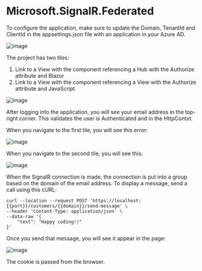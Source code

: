 # Microsoft.SignalR.Federated
 
To configure the application, make sure to update the Domain, TenantId and ClientId in the appsettings.json file with an application in your Azure AD.

![image](https://user-images.githubusercontent.com/44238629/133316961-d5b09b08-b51c-490a-9381-d77bb754eebd.png)

The project has two tiles:

1) Link to a View with the component referencing a Hub with the Authorize attribute and Blazor
2) Link to a View with the component referencing a View with the Authorize attribute and JavaScript

![image](https://user-images.githubusercontent.com/44238629/133670019-1d918e5c-5051-4be0-8d45-fe94a5747363.png)

After logging into the application, you will see your email address in the top-right corner. This validates the user is Authenticated and in the HttpContxt.

When you navigate to the first tile, you will see this error:

![image](https://user-images.githubusercontent.com/44238629/133317216-d5e75621-b519-411e-801e-fa0e50d0945f.png)

When you navigate to the second tile, you will see this:

![image](https://user-images.githubusercontent.com/44238629/133670227-18ba67b7-6220-4242-ad0f-132216af278f.png)

When the SignalR connection is made, the connection is put into a group based on the domain of the email address. To display a message, send a call using this cURL:

    curl --location --request POST 'https://localhost:{{port}}/customers/{{domain}}/send-message' \
    --header 'Content-Type: application/json' \
    --data-raw '{
        "text": "Happy coding!!"
    }'

Once you send that message, you will see it appear in the page:

![image](https://user-images.githubusercontent.com/44238629/133671930-a1989993-3390-4567-8878-8b63e65840c5.png)

The cookie is passed from the browser. 





